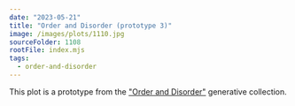 ```yaml
---
date: "2023-05-21"
title: "Order and Disorder (prototype 3)"
image: /images/plots/1110.jpg
sourceFolder: 1108
rootFile: index.mjs
tags:
  - order-and-disorder
---
```


This plot is a prototype from the ["Order and Disorder"](/plots/tags/order-and-disorder) generative collection.